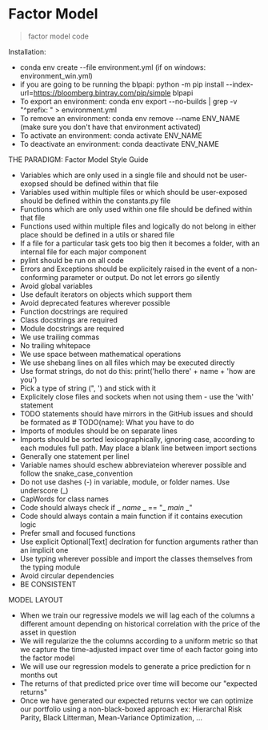 # Factor Model

> factor model code

Installation:
- conda env create --file environment.yml (if on windows: environment_win.yml)
- if you are going to be running the blpapi: python -m pip install --index-url=https://bloomberg.bintray.com/pip/simple blpapi
- To export an environment: conda env export --no-builds | grep -v "^prefix: " > environment.yml
- To remove an environment: conda env remove --name ENV_NAME (make sure you don't have that environment activated)
- To activate an environment: conda activate ENV_NAME
- To deactivate an environment: conda deactivate ENV_NAME

THE PARADIGM: Factor Model Style Guide

- Variables which are only used in a single file and should not be user-exopsed should be defined within that file 
- Variables used within multiple files or which should be user-exposed should be defined within the constants.py file
- Functions which are only used within one file should be defined within that file
- Functions used within multiple files and logically do not belong in either place should be defined in a utils or shared file
- If a file for a particular task gets too big then it becomes a folder, with an internal file for each major component
- pylint should be run on all code
- Errors and Exceptions should be explicitely raised in the event of a non-conforming parameter or output. Do not let errors go silently
- Avoid global variables
- Use default iterators on objects which support them
- Avoid deprecated features wherever possible
- Function docstrings are required
- Class docstrings are required
- Module docstrings are required
- We use trailing commas
- No trailing whitepace
- We use space between mathematical operations
- We use shebang lines on all files which may be executed directly
- Use format strings, do not do this: print('hello there' + name + 'how are you')
- Pick a type of string (", ') and stick with it
- Explicitely close files and sockets when not using them - use the 'with' statement
- TODO statements should have mirrors in the GitHub issues and should be formated as # TODO(name): What you have to do
- Imports of modules should be on separate lines
- Imports should be sorted lexicographically, ignoring case, according to each modules full path. May place a blank line between import sections
- Generally one statement per linel
- Variable names should eschew abbreviateion wherever possible and follow the snake_case_convention
- Do not use dashes (-) in variable, module, or folder names. Use underscore (_)
- CapWords for class names
- Code should always check if _ _name_ _ == "_ _main_ _"
- Code should always contain a main function if it contains execution logic
- Prefer small and focused functions
- Use explicit Optional[Text] declration for function arguments rather than an implicit one 
- Use typing wherever possible and import the classes themselves from the typing module
- Avoid circular dependencies
- BE CONSISTENT


MODEL LAYOUT
- When we train our regressive models we will lag each of the columns a different amount depending on historical correlation with the price of the asset in question
- We will regularize the the columns according to a uniform metric so that we capture the time-adjusted impact over time of each factor going into the factor model
- We will use our regression models to generate a price prediction for n months out
- The returns of that predicted price over time will become our "expected returns"
- Once we have generated our expected returns vector we can optimize our portfolio using a non-black-boxed approach ex: Hierarchal Risk Parity, Black Litterman, Mean-Variance Optimization, ...